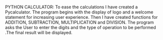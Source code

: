 PYTHON CALCULATOR: To ease the calculations I have created a Pycalculator. The program begins with the display of logo and a welcome statement for increasing user experience. Then I have created functions for ADDITION, SUBTRACTION, MULTIPLICATION and DIVISION. The program asks the User to enter the digits and the type of operation to be performed .The final result will be displayed.

